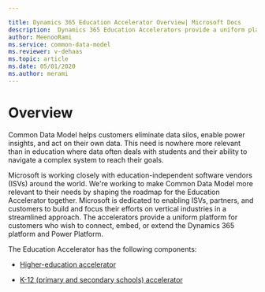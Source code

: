 ```yaml
---

title: Dynamics 365 Education Accelerator Overview| Microsoft Docs
description:  Dynamics 365 Education Accelerators provide a uniform platform for education customers to connect, embed, or extend the Dynamics 365 platform and Power Platform.
author: MeenooRami
ms.service: common-data-model
ms.reviewer: v-dehaas
ms.topic: article
ms.date: 05/01/2020
ms.author: merami
---
```


# Overview

Common Data Model helps customers eliminate data silos, enable power insights, and act on their own data. This need is nowhere more relevant than in education where data often deals with students and their ability to navigate a complex system to reach their goals.

Microsoft is working closely with education-independent software vendors (ISVs) around the world. We're working to make Common Data Model more relevant to their needs by shaping the roadmap for the Education Accelerator together. Microsoft is dedicated to enabling ISVs, partners, and customers to build and focus their efforts on vertical industries in a streamlined approach. The accelerators provide a uniform platform for customers who wish to connect, embed, or extend the Dynamics 365 platform and Power Platform.

The Education Accelerator has the following components:

- [Higher-education accelerator](hied-accelerator.md)

- [K-12 (primary and secondary schools) accelerator](edu-k12-accelerator.md)
